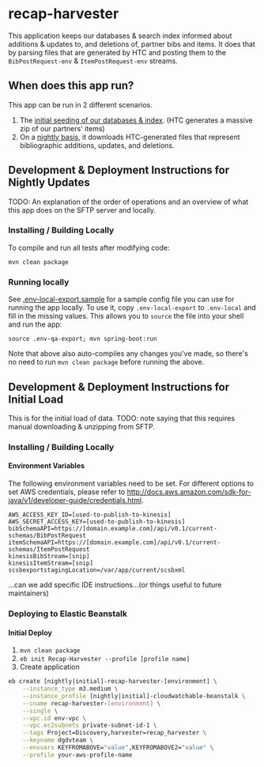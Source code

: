 # recap-harvester

This application keeps our databases & search index informed about additions &
updates to, and deletions of, partner bibs and items. It does that by parsing
files that are generated by HTC and posting them to the `BibPostRequest-env` &
`ItemPostRequest-env` streams.

## When does this app run?

This app can be run in 2 different scenarios.

1. The [initial seeding of our databases & index](#initial). (HTC generates a massive zip of our partners' items)
2. On a [nightly basis](#nightly), it downloads HTC-generated files that represent bibliographic additions, updates,
and deletions.

## <a name="nightly"></a> Development & Deployment Instructions for Nightly Updates

TODO: An explanation of the order of operations and an overview
of what this app does on the SFTP server and locally.

### Installing / Building Locally

To compile and run all tests after modifying code:

```
mvn clean package
```

### Running locally

See [.env-local-export.sample](.env-local-export.sample) for a sample config file you can use for running the app locally. To use it, copy `.env-local-export` to `.env-local` and fill in the missing values. This allows you to `source` the file into your shell and run the app:

```
source .env-qa-export; mvn spring-boot:run
```

Note that above also auto-compiles any changes you've made, so there's no need to run `mvn clean package` before running the above.

## <a name="initial"></a> Development & Deployment Instructions for Initial Load

This is for the initial load of data.
TODO: note saying that this requires manual downloading & unzipping from SFTP.

### Installing / Building Locally

#### Environment Variables

The following environment variables need to be set. For different options to set AWS credentials, please refer to http://docs.aws.amazon.com/sdk-for-java/v1/developer-guide/credentials.html.

```
AWS_ACCESS_KEY_ID=[used-to-publish-to-kinesis]
AWS_SECRET_ACCESS_KEY=[used-to-publish-to-kinesis]
bibSchemaAPI=https://[domain.example.com]/api/v0.1/current-schemas/BibPostRequest
itemSchemaAPI=https://[domain.example.com]/api/v0.1/current-schemas/ItemPostRequest
kinesisBibStream=[snip]
kinesisItemStream=[snip]
scsbexportstagingLocation=/var/app/current/scsbxml
```

...can we add specific IDE instructions...(or things useful to future maintainers)

### Deploying to Elastic Beanstalk

#### Initial Deploy

1.  `mvn clean package`
1.  `eb init Recap-Harvester --profile [profile name]`
1.  Create application

  ```bash
  eb create [nightly|initial]-recap-harvester-[environment] \
      --instance_type m3.medium \
      --instance_profile [nightly|initial]-cloudwatchable-beanstalk \
      --cname recap-harvester-[environment] \
      --single \
      --vpc.id env-vpc \
      --vpc.ec2subnets private-subnet-id-1 \
      --tags Project=Discovery,harvester=recap_harvester \
      --keyname dgdvteam \
      --envvars KEYFROMABOVE="value",KEYFROMABOVE2="value" \
      --profile your-aws-profile-name
  ```
